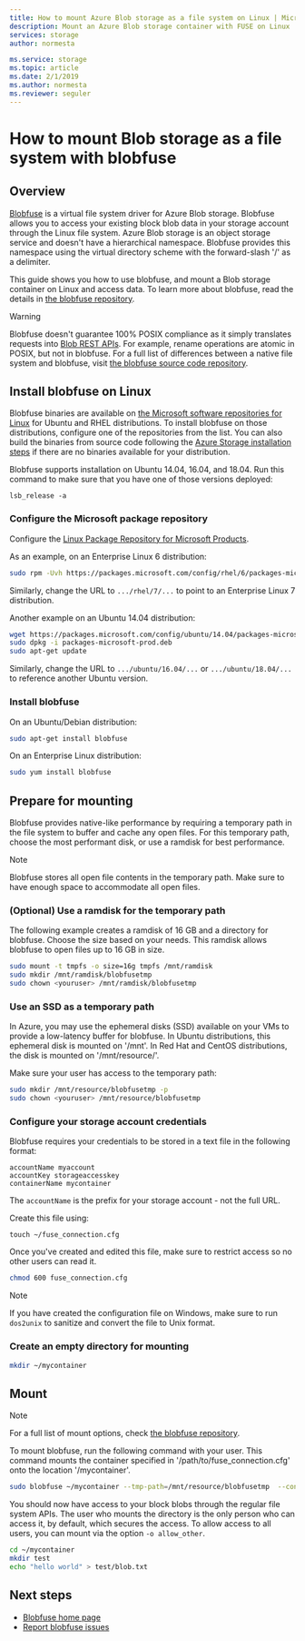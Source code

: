 ```yaml
---
title: How to mount Azure Blob storage as a file system on Linux | Microsoft Docs
description: Mount an Azure Blob storage container with FUSE on Linux
services: storage
author: normesta

ms.service: storage
ms.topic: article
ms.date: 2/1/2019
ms.author: normesta
ms.reviewer: seguler
---
```


# How to mount Blob storage as a file system with blobfuse

## Overview
[Blobfuse](https://github.com/Azure/azure-storage-fuse) is a virtual file system driver for Azure Blob storage. Blobfuse allows you to access your existing block blob data in your storage account through the Linux file system. Azure Blob storage is an object storage service and doesn't have a hierarchical namespace. Blobfuse provides this namespace using the virtual directory scheme with the forward-slash '/' as a delimiter.  

This guide shows you how to use blobfuse, and mount a Blob storage container on Linux and access data. To learn more about blobfuse, read the details in [the blobfuse repository](https://github.com/Azure/azure-storage-fuse).

> [!WARNING]
> Blobfuse doesn't guarantee 100% POSIX compliance as it simply translates requests into [Blob REST APIs](https://docs.microsoft.com/rest/api/storageservices/blob-service-rest-api). For example, rename operations are atomic in POSIX, but not in blobfuse.
> For a full list of differences between a native file system and blobfuse, visit [the blobfuse source code repository](https://github.com/azure/azure-storage-fuse).
> 

## Install blobfuse on Linux
Blobfuse binaries are available on [the Microsoft software repositories for Linux](https://docs.microsoft.com/windows-server/administration/Linux-Package-Repository-for-Microsoft-Software) for Ubuntu and RHEL distributions. To install blobfuse on those distributions, configure one of the repositories from the list. You can also build the binaries from source code following the [Azure Storage installation steps](https://github.com/Azure/azure-storage-fuse/wiki/1.-Installation#option-2---build-from-source) if there are no binaries available for your distribution.

Blobfuse supports installation on Ubuntu 14.04, 16.04, and 18.04. Run this command to make sure that you have one of those versions deployed:
```
lsb_release -a
```

### Configure the Microsoft package repository
Configure the [Linux Package Repository for Microsoft Products](https://docs.microsoft.com/windows-server/administration/Linux-Package-Repository-for-Microsoft-Software).

As an example, on an Enterprise Linux 6 distribution:
```bash
sudo rpm -Uvh https://packages.microsoft.com/config/rhel/6/packages-microsoft-prod.rpm
```

Similarly, change the URL to `.../rhel/7/...` to point to an Enterprise Linux 7 distribution.

Another example on an Ubuntu 14.04 distribution:
```bash
wget https://packages.microsoft.com/config/ubuntu/14.04/packages-microsoft-prod.deb
sudo dpkg -i packages-microsoft-prod.deb
sudo apt-get update
```

Similarly, change the URL to `.../ubuntu/16.04/...` or `.../ubuntu/18.04/...` to reference another Ubuntu version.

### Install blobfuse

On an Ubuntu/Debian distribution:
```bash
sudo apt-get install blobfuse
```

On an Enterprise Linux distribution:
```bash    
sudo yum install blobfuse
```

## Prepare for mounting
Blobfuse provides native-like performance by requiring a temporary path in the file system to buffer and cache any open files. For this temporary path, choose the most performant disk, or use a ramdisk for best performance. 

> [!NOTE]
> Blobfuse stores all open file contents in the temporary path. Make sure to have enough space to accommodate all open files. 
> 

### (Optional) Use a ramdisk for the temporary path
The following example creates a ramdisk of 16 GB and a directory for blobfuse. Choose the size based on your needs. This ramdisk allows blobfuse to open files up to 16 GB in size. 
```bash
sudo mount -t tmpfs -o size=16g tmpfs /mnt/ramdisk
sudo mkdir /mnt/ramdisk/blobfusetmp
sudo chown <youruser> /mnt/ramdisk/blobfusetmp
```

### Use an SSD as a temporary path
In Azure, you may use the ephemeral disks (SSD) available on your VMs to provide a low-latency buffer for blobfuse. In Ubuntu distributions, this ephemeral disk is mounted on '/mnt'. In Red Hat and CentOS distributions, the disk is mounted on '/mnt/resource/'.

Make sure your user has access to the temporary path:
```bash
sudo mkdir /mnt/resource/blobfusetmp -p
sudo chown <youruser> /mnt/resource/blobfusetmp
```

### Configure your storage account credentials
Blobfuse requires your credentials to be stored in a text file in the following format: 

```
accountName myaccount
accountKey storageaccesskey
containerName mycontainer
```
The `accountName` is the prefix for your storage account - not the full URL.

Create this file using:

```
touch ~/fuse_connection.cfg
```

Once you've created and edited this file, make sure to restrict access so no other users can read it.
```bash
chmod 600 fuse_connection.cfg
```

> [!NOTE]
> If you have created the configuration file on Windows, make sure to run `dos2unix` to sanitize and convert the file to Unix format. 
>

### Create an empty directory for mounting
```bash
mkdir ~/mycontainer
```

## Mount

> [!NOTE]
> For a full list of mount options, check [the blobfuse repository](https://github.com/Azure/azure-storage-fuse#mount-options).  
> 

To mount blobfuse, run the following command with your user. This command mounts the container specified in '/path/to/fuse_connection.cfg' onto the location '/mycontainer'.

```bash
sudo blobfuse ~/mycontainer --tmp-path=/mnt/resource/blobfusetmp  --config-file=/path/to/fuse_connection.cfg -o attr_timeout=240 -o entry_timeout=240 -o negative_timeout=120
```

You should now have access to your block blobs through the regular file system APIs. The user who mounts the directory is the only person who can access it, by default, which secures the access. To allow access to all users, you can mount via the option ```-o allow_other```. 

```bash
cd ~/mycontainer
mkdir test
echo "hello world" > test/blob.txt
```

## Next steps

* [Blobfuse home page](https://github.com/Azure/azure-storage-fuse#blobfuse)
* [Report blobfuse issues](https://github.com/Azure/azure-storage-fuse/issues) 

